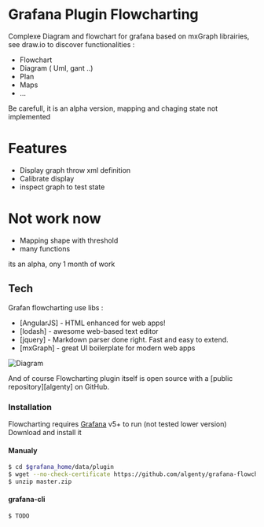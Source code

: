# Grafana Plugin Flowcharting

Complexe Diagram and flowchart for grafana based on mxGraph librairies, see draw.io to discover functionalities :

  - Flowchart 
  - Diagram ( Uml, gant ..)
  - Plan
  - Maps
  -  ...
 
Be carefull, it is an alpha version, mapping and chaging state not implemented

# Features

  - Display graph throw xml definition
  - Calibrate display
  - inspect graph to test state

# Not work now

  - Mapping shape with threshold
  - many functions

its an alpha, ony 1 month of work

## Tech

Grafan flowcharting use libs :

* [AngularJS] - HTML enhanced for web apps!
* [lodash] - awesome web-based text editor
* [jquery] - Markdown parser done right. Fast and easy to extend.
* [mxGraph] - great UI boilerplate for modern web apps

![Diagram](https://raw.githubusercontent.com/algenty/grafana-flowcharting/master/src/img/example.png?raw=true)

And of course Flowcharting plugin itself is open source with a [public repository][algenty]
 on GitHub.

### Installation

Flowcharting requires [Grafana](https://www.grafana.com/) v5+ to run (not tested lower version)
Download and install it 

#### Manualy
```sh
$ cd $grafana_home/data/plugin
$ wget --no-check-certificate https://github.com/algenty/grafana-flowcharting/archive/master.zip
$ unzip master.zip
```

#### grafana-cli

```sh
$ TODO
```
